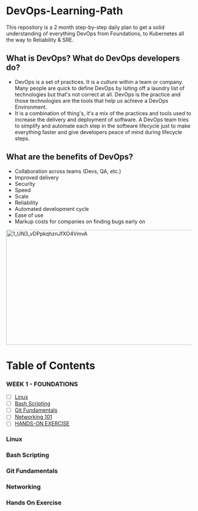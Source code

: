 # DevOps-Learning-Path
This repository is a 2 month step-by-step daily plan to get a solid understanding of everything DevOps from Foundations, to Kubernetes all the way to Reliability &amp; SRE. 

## What is DevOps? What do DevOps developers do?
- DevOps is a set of practices. It is a culture within a team or company. Many people are quick to define DevOps by lsiting off a laundry list of technologies but that's not correct at all. DevOps is the practice and those technologies are the tools that help us achieve a DevOps Environment.
- It is a combination of thing's, it's a mix of the practices and tools used to increase the delivery and deployment of software. A DevOps team tries to simplify and automate each step in the software lifecycle just to make everything faster and give developers peace of mind during lifecycle steps.
  
## What are the benefits of DevOps?
- Collaboration across teams (Devs, QA, etc.)
- Improved delivery
- Security
- Speed
- Scale
- Reliability
- Automated development cycle
- Ease of use
- Markup costs for companies on finding bugs early on

 <img width="549" height="312" alt="1_UN3_vDPpkqhznJfXO4VmvA" src="https://github.com/user-attachments/assets/c551e0c3-0969-461f-b483-d31f01a88dad" />



# Table of Contents

### WEEK 1 - FOUNDATIONS
- [ ] [Linux](#linux)
- [ ] [Bash Scripting](#bash-scripting)
- [ ] [Git Fundamentals](#git-fundamentals)
- [ ] [Networking 101](#networking)
- [ ] [HANDS-ON EXERCISE](#hands-on-exercise)

### Linux

### Bash Scripting

### Git Fundamentals

### Networking 

### Hands On Exercise















































